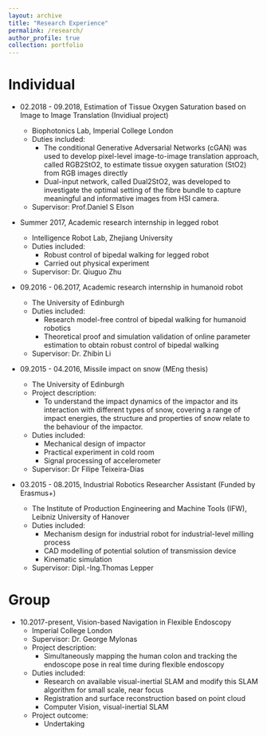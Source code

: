 ```yaml
---
layout: archive
title: "Research Experience"
permalink: /research/
author_profile: true
collection: portfolio
---
```


  
 

Individual
======
* 02.2018 - 09.2018,  Estimation of Tissue Oxygen Saturation based on Image to Image Translation (Invidiual project)
  * Biophotonics Lab, Imperial College London 
  * Duties included:
    * The conditional Generative Adversarial Networks (cGAN) was used to develop pixel-level image-to-image translation approach, called RGB2StO2, to estimate tissue oxygen saturation (StO2) from RGB images directly
    * Dual-input network, called Dual2StO2, was developed to investigate the optimal setting of the fibre bundle to capture meaningful and informative images from HSI camera. 
  * Supervisor: Prof.Daniel S Elson

* Summer 2017,  Academic research internship in legged robot
  * Intelligence Robot Lab, Zhejiang University 
  * Duties included:
    * Robust control of bipedal walking for legged robot 
    * Carried out physical experiment 
  * Supervisor: Dr. Qiuguo Zhu

* 09.2016 - 06.2017, Academic research internship in humanoid robot
  * The University of Edinburgh
  * Duties included: 
    * Research model-free control of bipedal walking for humanoid robotics 
    * Theoretical proof and simulation validation of online parameter estimation to obtain robust control of bipedal walking
  * Supervisor: Dr. Zhibin Li

* 09.2015 - 04.2016, Missile impact on snow (MEng thesis)
  * The University of Edinburgh
  * Project description:
    * To understand the impact dynamics of the impactor and its interaction with different types of snow, covering a range of impact energies, the structure and properties of snow relate to the behaviour of the impactor.
  * Duties included: 
    * Mechanical design of impactor
    * Practical experiment in cold room
    * Signal processing of accelerometer
  * Supervisor: Dr Filipe Teixeira-Dias 

* 03.2015 - 08.2015, Industrial Robotics Researcher Assistant (Funded by Erasmus+)
  * The Institute of Production Engineering and Machine Tools (IFW), Leibniz University of Hanover
  * Duties included: 
    * Mechanism design for industrial robot for industrial-level milling process
    * CAD modelling of potential solution of transmission device
    * Kinematic simulation
  * Supervisor: Dipl.-Ing.Thomas Lepper 


Group
======
* 10.2017-present, Vision-based Navigation in Flexible Endoscopy
  * Imperial College London
  * Supervisor: Dr. George Mylonas
  * Project description:
    * Simultaneously mapping the human colon and tracking the endoscope pose in real time during flexible endoscopy
  * Duties included: 
    * Research on available visual-inertial SLAM and modify this SLAM algorithm for small scale, near focus
    * Registration and surface reconstruction based on point cloud
    * Computer Vision, visual-inertial SLAM  
  * Project outcome: 
    * Undertaking 

<!-- * 09-11.2014, CCS design project
  * The University of Edinburgh
  * Supervisor: Dr Mathieu Lucquiaud 
  * Project description:
    * Design a new natural gas combined cycle plant to provide net power output of around 1000Mwe near Cockenzie. 
  * Duties included: 
    * Background research
    * Simulation in UniSim®.
  * Project outcome:
    * Amine capture plant with absorber intercooling is finally developed to reach 90.2% CO2 capture and 50.91% net plant efficiency as modelling in UniSim®.

* 01-04.2014, Design of a Floating Production System for a Marginal North Sea Oil Field
  * The University of Edinburgh
  * Supervisor: Prof Alistair Borthwick 
  * Project description:
    * Design a floating production buoy for a marginal oil field, which is located in the northern North Sea at 200m depth. The structure must be able to sustain an additional payload of 2000 tonnes. 
  * Duties included: 
    * Research on different concepts of mooring system including products from company and patents and selected tension leg for our final design. 
    * Design and build CAD model the mooring system of the buoy in SolidEdge. 
  * Project outcome:
    * The SeaStar TLP is developed in Solid Edge for its combination of excellent wave response, and low costs based on simulation in MATLAB in group report.

* 09-11.2013, Design of New Style Solar Oven 
  * The University of Edinburgh
  * Supervisor: Dr John Chick 
  * Project description:
    * A thermal storage solar cooker is developed to reach theoretical steady-state temperature range of 105-170°C for the 2013 Engineers Without Borders challenge. 
  * Duties included: 
    * Design and build CAD model the mechanism of whole model in SolidEdge
    * Create animation of final project 
  * Project outcome:
    * As a solution to the problem of renewable clean cooking technologies for the town of Codo in the Lautém district of Timor-Leste.
 -->


<!-- 
Publications
======
  <ul>{% for post in site.publications %}
    {% include archive-single-cv.html %}
  {% endfor %}</ul> -->